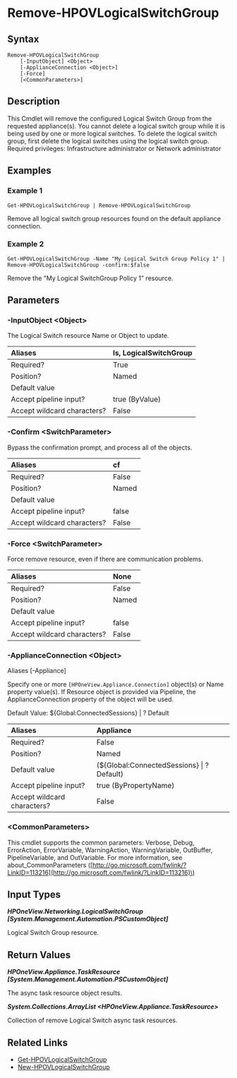 ﻿---
description: Remove a new Logical Switch Group resource.
---

# Remove-HPOVLogicalSwitchGroup

## Syntax

```text
Remove-HPOVLogicalSwitchGroup
    [-InputObject] <Object>
    [-ApplianceConnection <Object>]
    [-Force]
    [<CommonParameters>]
```

## Description

This Cmdlet will remove the configured Logical Switch Group from the requested appliance(s).  You cannot delete a logical switch group while it is being used by one or more logical switches. To delete the logical switch group, first delete the logical switches using the logical switch group.
 Required privileges: Infrastructure administrator or Network administrator 

## Examples

###  Example 1 

```text
Get-HPOVLogicalSwitchGroup | Remove-HPOVLogicalSwitchGroup
```

Remove all logical switch group resources found on the default appliance connection.

###  Example 2 

```text
Get-HPOVLogicalSwitchGroup -Name "My Logical Switch Group Policy 1" | Remove-HPOVLogicalSwitchGroup -confirm:$false
```

Remove the "My Logical SwitchGroup Policy 1" resource.

## Parameters

### -InputObject &lt;Object&gt;

The Logical Switch resource Name or Object to update.

| Aliases | ls, LogicalSwitchGroup |
| :--- | :--- |
| Required? | True |
| Position? | Named |
| Default value |  |
| Accept pipeline input? | true (ByValue) |
| Accept wildcard characters? | False |

### -Confirm &lt;SwitchParameter&gt;

Bypass the confirmation prompt, and process all of the objects.

| Aliases | cf |
| :--- | :--- |
| Required? | False |
| Position? | Named |
| Default value |  |
| Accept pipeline input? | false |
| Accept wildcard characters? | False |

### -Force &lt;SwitchParameter&gt;

Force remove resource, even if there are communication problems.

| Aliases | None |
| :--- | :--- |
| Required? | False |
| Position? | Named |
| Default value |  |
| Accept pipeline input? | false |
| Accept wildcard characters? | False |

### -ApplianceConnection &lt;Object&gt;

Aliases [-Appliance]

Specify one or more `[HPOneView.Appliance.Connection]` object(s) or Name property value(s). If Resource object is provided via Pipeline, the ApplianceConnection property of the object will be used.

Default Value: ${Global:ConnectedSessions} | ? Default

| Aliases | Appliance |
| :--- | :--- |
| Required? | False |
| Position? | Named |
| Default value | (${Global:ConnectedSessions} &vert; ? Default) |
| Accept pipeline input? | true (ByPropertyName) |
| Accept wildcard characters? | False |

### &lt;CommonParameters&gt;

This cmdlet supports the common parameters: Verbose, Debug, ErrorAction, ErrorVariable, WarningAction, WarningVariable, OutBuffer, PipelineVariable, and OutVariable. For more information, see about\_CommonParameters \([http://go.microsoft.com/fwlink/?LinkID=113216](http://go.microsoft.com/fwlink/?LinkID=113216)\)

## Input Types

_**HPOneView.Networking.LogicalSwitchGroup [System.Management.Automation.PSCustomObject]**_

Logical Switch Group resource.

## Return Values

_**HPOneView.Appliance.TaskResource [System.Management.Automation.PSCustomObject]**_

The async task resource object results.

_**System.Collections.ArrayList <HPOneView.Appliance.TaskResource>**_

Collection of remove Logical Switch async task resources.

## Related Links

* [Get-HPOVLogicalSwitchGroup](get-hpovlogicalswitchgroup.md)
* [New-HPOVLogicalSwitchGroup](new-hpovlogicalswitchgroup.md)
